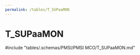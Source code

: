 ```yaml
---
permalink: /tables/T_SUPaaMON
---
```

# T_SUPaaMON
<!-- SPDX-License-Identifier: MPL-2.0 -->

<!-- ATTENTION : Ne pas supprimer ou modifier la ligne ci-dessous -->
#include "tables/.schemas/PMSI/PMSI MCO/T_SUPaaMON.md"
<!-- ATTENTION : Ne pas supprimer ou modifier la ligne ci-dessus -->
